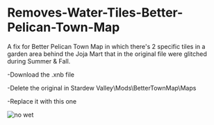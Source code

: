 # Removes-Water-Tiles-Better-Pelican-Town-Map
A fix for Better Pelican Town Map in which there's 2 specific tiles in a garden area behind the Joja Mart that in the original file were glitched during Summer & Fall.

-Download the .xnb file

-Delete the original in Stardew Valley\Mods\BetterTownMap\Maps

-Replace it with this one

![no wet](https://user-images.githubusercontent.com/113080914/212551589-acca527b-d8f7-408b-b1dd-95ad37ae1e5f.PNG)
